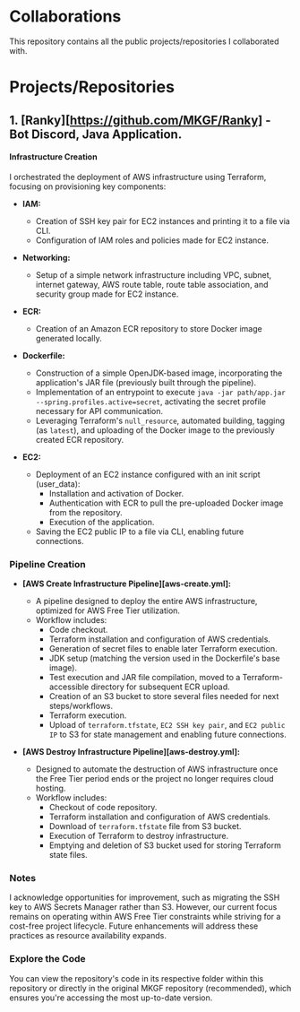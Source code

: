 # Collaborations

This repository contains all the public projects/repositories I collaborated with.

# Projects/Repositories

## 1. **[Ranky][https://github.com/MKGF/Ranky]** - Bot Discord, Java Application.

#### Infrastructure Creation

I orchestrated the deployment of AWS infrastructure using Terraform, focusing on provisioning key components:

- **IAM:**
  - Creation of SSH key pair for EC2 instances and printing it to a file via CLI.
  - Configuration of IAM roles and policies made for EC2 instance.

- **Networking:**
  - Setup of a simple network infrastructure including VPC, subnet, internet gateway, AWS route table, route table association, and security group made for EC2 instance.

- **ECR:**
  - Creation of an Amazon ECR repository to store Docker image generated locally.

- **Dockerfile:**
  - Construction of a simple OpenJDK-based image, incorporating the application's JAR file (previously built through the pipeline).
  - Implementation of an entrypoint to execute `java -jar path/app.jar --spring.profiles.active=secret`, activating the secret profile necessary for API communication.
  - Leveraging Terraform's `null_resource`, automated building, tagging (as `latest`), and uploading of the Docker image to the previously created ECR repository.

- **EC2:**
  - Deployment of an EC2 instance configured with an init script (user_data):
    - Installation and activation of Docker.
    - Authentication with ECR to pull the pre-uploaded Docker image from the repository.
    - Execution of the application.
  - Saving the EC2 public IP to a file via CLI, enabling future connections.

### Pipeline Creation

- **[AWS Create Infrastructure Pipeline][aws-create.yml]:**
  - A pipeline designed to deploy the entire AWS infrastructure, optimized for AWS Free Tier utilization.
  - Workflow includes:
    - Code checkout.
    - Terraform installation and configuration of AWS credentials.
    - Generation of secret files to enable later Terraform execution.
    - JDK setup (matching the version used in the Dockerfile's base image).
    - Test execution and JAR file compilation, moved to a Terraform-accessible directory for subsequent ECR upload.
    - Creation of an S3 bucket to store several files needed for next steps/workflows.
    - Terraform execution.
    - Upload of `terraform.tfstate`, `EC2 SSH key pair`, and `EC2 public IP` to S3 for state management and enabling future connections.

- **[AWS Destroy Infrastructure Pipeline][aws-destroy.yml]:**
  - Designed to automate the destruction of AWS infrastructure once the Free Tier period ends or the project no longer requires cloud hosting.
  - Workflow includes:
    - Checkout of code repository.
    - Terraform installation and configuration of AWS credentials.
    - Download of `terraform.tfstate` file from S3 bucket.
    - Execution of Terraform to destroy infrastructure.
    - Emptying and deletion of S3 bucket used for storing Terraform state files.

### Notes

I acknowledge opportunities for improvement, such as migrating the SSH key to AWS Secrets Manager rather than S3. However, our current focus remains on operating within AWS Free Tier constraints while striving for a cost-free project lifecycle. Future enhancements will address these practices as resource availability expands.

### Explore the Code

You can view the repository's code in its respective folder within this repository or directly in the original MKGF repository (recommended), which ensures you're accessing the most up-to-date version.
